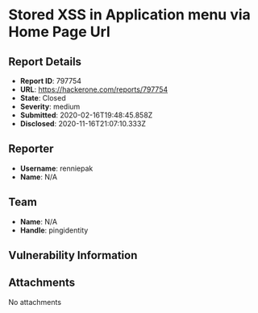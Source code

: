 # Stored XSS in Application menu via Home Page Url

## Report Details
- **Report ID**: 797754
- **URL**: https://hackerone.com/reports/797754
- **State**: Closed
- **Severity**: medium
- **Submitted**: 2020-02-16T19:48:45.858Z
- **Disclosed**: 2020-11-16T21:07:10.333Z

## Reporter
- **Username**: renniepak
- **Name**: N/A

## Team
- **Name**: N/A
- **Handle**: pingidentity

## Vulnerability Information


## Attachments
No attachments
